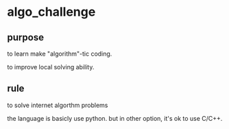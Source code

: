 # algo_challenge

## purpose

to learn make "algorithm"-tic coding.

to improve local solving ability.


## rule

to solve internet algorthm problems

the language is basicly use python. but in other option, it's ok to use C/C++.
